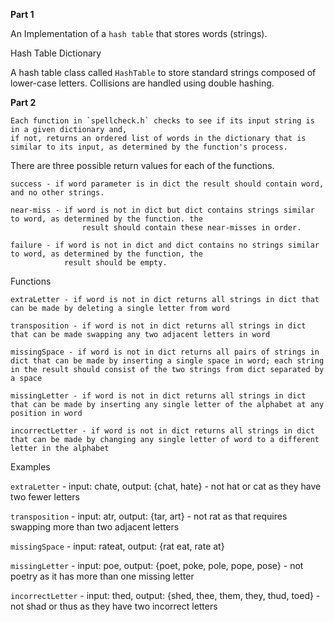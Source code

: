 **Part 1**

An Implementation of a `hash table` that stores words (strings).

Hash Table Dictionary

A hash table class called `HashTable` to store standard strings composed of lower-case letters. 
Collisions are handled using double hashing.



**Part 2**

    Each function in `spellcheck.h` checks to see if its input string is in a given dictionary and, 
    if not, returns an ordered list of words in the dictionary that is similar to its input, as determined by the function's process. 

There are three possible return values for each of the functions.

    success - if word parameter is in dict the result should contain word, and no other strings.

    near-miss - if word is not in dict but dict contains strings similar to word, as determined by the function. the 
                    result should contain these near-misses in order.

    failure - if word is not in dict and dict contains no strings similar to word, as determined by the function, the
                result should be empty.

Functions

    extraLetter - if word is not in dict returns all strings in dict that can be made by deleting a single letter from word

    transposition - if word is not in dict returns all strings in dict that can be made swapping any two adjacent letters in word

    missingSpace - if word is not in dict returns all pairs of strings in dict that can be made by inserting a single space in word; each string in the result should consist of the two strings from dict separated by a space

    missingLetter - if word is not in dict returns all strings in dict that can be made by inserting any single letter of the alphabet at any position in word

    incorrectLetter - if word is not in dict returns all strings in dict  that can be made by changing any single letter of word to a different letter in the alphabet

Examples

`extraLetter` - input: chate, output: {chat, hate} - not hat or cat as they have two fewer letters

`transposition` - input: atr, output: {tar, art} - not rat as that requires swapping more than two adjacent letters

`missingSpace` - input: rateat, output: {rat eat, rate at}

`missingLetter` - input: poe, output: {poet, poke, pole, pope, pose} - not poetry as it has more than one missing 
                    letter

`incorrectLetter` - input: thed, output: {shed, thee, them, they, thud, toed} - not shad or thus as they have two 
                    incorrect letters